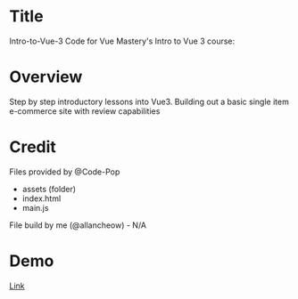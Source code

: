 # Title

Intro-to-Vue-3
Code for Vue Mastery's Intro to Vue 3 course:
<br>

# Overview

Step by step introductory lessons into Vue3. Building out a basic single item e-commerce site with review capabilities
<br>

# Credit

Files provided by @Code-Pop

- assets (folder)
- index.html
- main.js
  <br>

File build by me (@allancheow) - N/A
<br>

# Demo
[Link](https://allancheow.github.io/Intro-to-Vue-3/)
